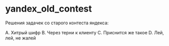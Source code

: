 # yandex_old_contest
Решения задачек со старого контеста яндекса:

A. Хитрый шифр
B. Через терни к клиенту
C. Приснится же такое
D. Лей, лей, не жалей
